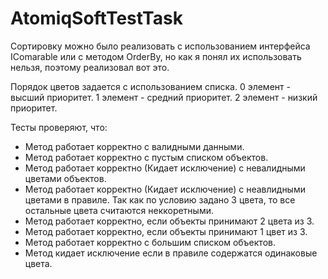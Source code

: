 # AtomiqSoftTestTask 
Сортировку можно было реализовать с использованием интерфейса IComarable или с методом OrderBy, но как я понял их использовать нельзя, поэтому реализовал вот это.

Порядок цветов задается с использованием списка. 0 элемент - высший приоритет. 1 элемент - средний приоритет. 2 элемент - низкий приоритет.

Тесты проверяют, что:
  - Метод работает корректно с валидными данными.
  - Метод работает корректно с пустым списком объектов.
  - Метод работает корректно (Кидает исключение) с невалидными цветами объектов.
  - Метод работает корректно (Кидает исключение) с неавлидными цветами в правиле. Так как по условию задано 3 цвета, то все остальные цвета считаются неккоретными.
  - Метод работает корректно, если объекты принимают 2 цвета из 3.
  - Метод работает корректно, если объекты принимают 1 цвет из 3.
  - Метод работает корректно с большим списком объектов.
  - Метод кидает исключение если в правиле содержатся одинаковые цвета.
